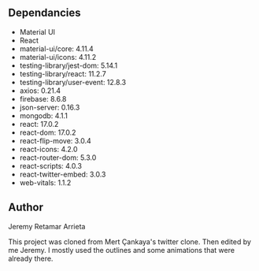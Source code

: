 ## Dependancies
+ Material UI
+ React 
+ material-ui/core: 4.11.4
+ material-ui/icons: 4.11.2
+ testing-library/jest-dom: 5.14.1
+ testing-library/react: 11.2.7
+ testing-library/user-event: 12.8.3
+ axios: 0.21.4
+ firebase: 8.6.8
+ json-server: 0.16.3
+ mongodb: 4.1.1
+ react: 17.0.2
+ react-dom: 17.0.2
+ react-flip-move: 3.0.4
+ react-icons: 4.2.0
+ react-router-dom: 5.3.0
+ react-scripts: 4.0.3
+ react-twitter-embed: 3.0.3
+ web-vitals: 1.1.2
    
## Author
Jeremy Retamar Arrieta

This project was cloned from Mert Çankaya's twitter clone. Then edited by me Jeremy.
I mostly used the outlines and some animations that were already there. 

